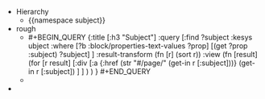 - Hierarchy
	- {{namespace subject}}
- rough
	- #+BEGIN_QUERY
	  {:title [:h3 "Subject"]
	   :query [:find ?subject
	    :kesys ubject
	    :where
	     [?b :block/properties-text-values ?prop]
	     [(get ?prop :subject) ?subject]
	   ]
	   :result-transform (fn [r] (sort r))
	   :view (fn [result] (for [r result] 
	    [:div [:a 
	      {:href (str "#/page/" (get-in r [:subject]))} 
	      (get-in r [:subject])
	    ] ]
	   ) )
	  }
	  #+END_QUERY
	-
-